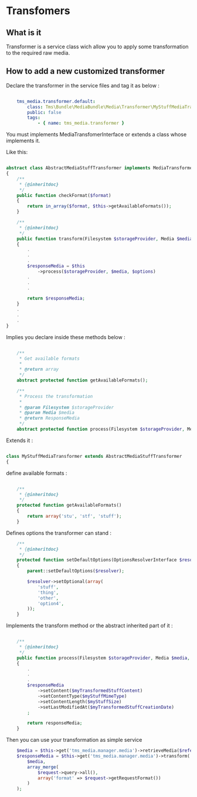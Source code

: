 Transfomers
===========

What is it
----------

Transformer is a service class wich allow you to apply some transformation to the required raw media.


How to add a new customized transformer
---------------------------------------

Declare the transformer in the service files and tag it as below :

```yml

    tms_media.transformer.default:
        class: Tms\Bundle\MediaBundle\Media\Transformer\MyStuffMediaTransformer
        public: false
        tags:
            - { name: tms_media.transformer }
```

You must implements MediaTransfomerInterface or extends a class whose implements it.

Like this:

```php

abstract class AbstractMediaStuffTransformer implements MediaTransformerInterface
{
    /**
     * {@inheritdoc}
     */
    public function checkFormat($format)
    {
        return in_array($format, $this->getAvailableFormats());
    }

    /**
     * {@inheritdoc}
     */
    public function transform(Filesystem $storageProvider, Media $media, array $options = array())
    {
        .
        .
        .
        $responseMedia = $this
            ->process($storageProvider, $media, $options)
        .
        .
        .

        return $responseMedia;
    }
    .
    .
    .
}
```

Implies you declare inside these methods below :

```php

    /**
     * Get available formats
     *
     * @return array
     */
    abstract protected function getAvailableFormats();

    /**
     * Process the transformation
     *
     * @param Filesystem $storageProvider
     * @param Media $media
     * @return ResponseMedia
     */
    abstract protected function process(Filesystem $storageProvider, Media $media, array $options = array());

```

Extends it :

```php

class MyStuffMediaTransformer extends AbstractMediaStuffTransformer
{
```

define available formats :

```php

    /**
     * {@inheritdoc}
     */
    protected function getAvailableFormats()
    {
        return array('stu', 'stf', 'stuff');
    }
```

Defines options the transformer can stand :

```php
    /**
     * {@inheritdoc}
     */
    protected function setDefaultOptions(OptionsResolverInterface $resolver)
    {
        parent::setDefaultOptions($resolver);

        $resolver->setOptional(array(
            'stuff',
            'thing',
            'other',
            'option4',
        ));
    }
```

Implements the transform method or the abstract inherited part of it :

```php

    /**
     * {@inheritdoc}
     */
    public function process(Filesystem $storageProvider, Media $media, array $options = array())
    {
    	.
    	.
    	.
        $responseMedia
            ->setContent($myTransformedStuffContent)
            ->setContentType($myStuffMimeType)
            ->setContentLength($myStuffSize)
            ->setLastModifiedAt($myTransformedStuffCreationDate)
        ;

        return responseMedia;
    }
```

Then you can use your transformation as simple service

```php
	$media = $this->get('tms_media.manager.media')->retrieveMedia($reference);
    $responseMedia = $this->get('tms_media.manager.media')->transform(
        $media,
        array_merge(
            $request->query->all(),
            array('format' => $request->getRequestFormat())
        )
    );
```
